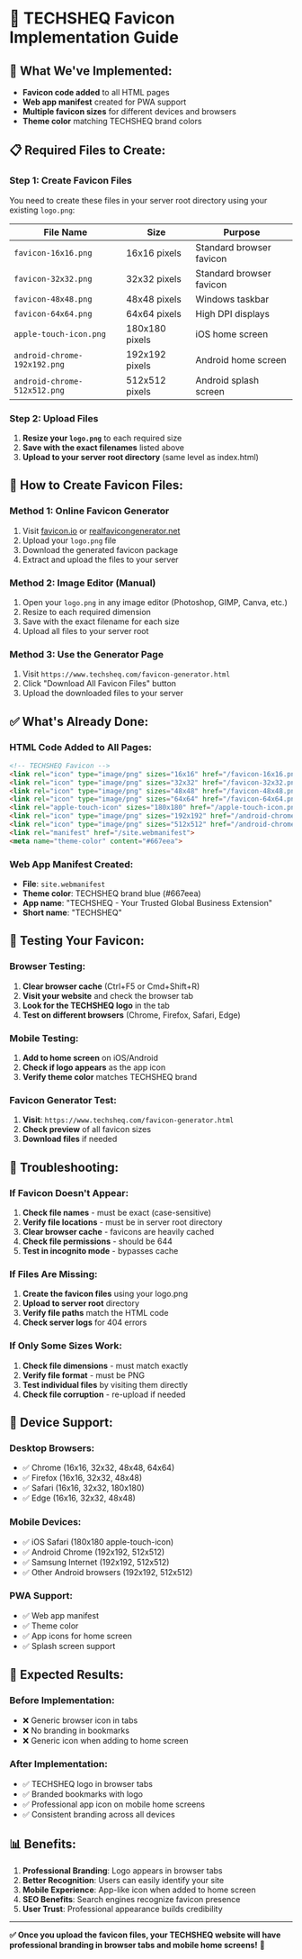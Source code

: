 # 🎨 **TECHSHEQ Favicon Implementation Guide**

## 🎯 **What We've Implemented:**
- **Favicon code added** to all HTML pages
- **Web app manifest** created for PWA support
- **Multiple favicon sizes** for different devices and browsers
- **Theme color** matching TECHSHEQ brand colors

## 📋 **Required Files to Create:**

### **Step 1: Create Favicon Files**
You need to create these files in your server root directory using your existing `logo.png`:

| **File Name** | **Size** | **Purpose** |
|---------------|----------|-------------|
| `favicon-16x16.png` | 16x16 pixels | Standard browser favicon |
| `favicon-32x32.png` | 32x32 pixels | Standard browser favicon |
| `favicon-48x48.png` | 48x48 pixels | Windows taskbar |
| `favicon-64x64.png` | 64x64 pixels | High DPI displays |
| `apple-touch-icon.png` | 180x180 pixels | iOS home screen |
| `android-chrome-192x192.png` | 192x192 pixels | Android home screen |
| `android-chrome-512x512.png` | 512x512 pixels | Android splash screen |

### **Step 2: Upload Files**
1. **Resize your `logo.png`** to each required size
2. **Save with the exact filenames** listed above
3. **Upload to your server root directory** (same level as index.html)

## 🔧 **How to Create Favicon Files:**

### **Method 1: Online Favicon Generator**
1. Visit [favicon.io](https://favicon.io/favicon-generator/) or [realfavicongenerator.net](https://realfavicongenerator.net/)
2. Upload your `logo.png` file
3. Download the generated favicon package
4. Extract and upload the files to your server

### **Method 2: Image Editor (Manual)**
1. Open your `logo.png` in any image editor (Photoshop, GIMP, Canva, etc.)
2. Resize to each required dimension
3. Save with the exact filename for each size
4. Upload all files to your server root

### **Method 3: Use the Generator Page**
1. Visit `https://www.techsheq.com/favicon-generator.html`
2. Click "Download All Favicon Files" button
3. Upload the downloaded files to your server

## ✅ **What's Already Done:**

### **HTML Code Added to All Pages:**
```html
<!-- TECHSHEQ Favicon -->
<link rel="icon" type="image/png" sizes="16x16" href="/favicon-16x16.png">
<link rel="icon" type="image/png" sizes="32x32" href="/favicon-32x32.png">
<link rel="icon" type="image/png" sizes="48x48" href="/favicon-48x48.png">
<link rel="icon" type="image/png" sizes="64x64" href="/favicon-64x64.png">
<link rel="apple-touch-icon" sizes="180x180" href="/apple-touch-icon.png">
<link rel="icon" type="image/png" sizes="192x192" href="/android-chrome-192x192.png">
<link rel="icon" type="image/png" sizes="512x512" href="/android-chrome-512x512.png">
<link rel="manifest" href="/site.webmanifest">
<meta name="theme-color" content="#667eea">
```

### **Web App Manifest Created:**
- **File**: `site.webmanifest`
- **Theme color**: TECHSHEQ brand blue (#667eea)
- **App name**: "TECHSHEQ - Your Trusted Global Business Extension"
- **Short name**: "TECHSHEQ"

## 🧪 **Testing Your Favicon:**

### **Browser Testing:**
1. **Clear browser cache** (Ctrl+F5 or Cmd+Shift+R)
2. **Visit your website** and check the browser tab
3. **Look for the TECHSHEQ logo** in the tab
4. **Test on different browsers** (Chrome, Firefox, Safari, Edge)

### **Mobile Testing:**
1. **Add to home screen** on iOS/Android
2. **Check if logo appears** as the app icon
3. **Verify theme color** matches TECHSHEQ brand

### **Favicon Generator Test:**
1. **Visit**: `https://www.techsheq.com/favicon-generator.html`
2. **Check preview** of all favicon sizes
3. **Download files** if needed

## 🚨 **Troubleshooting:**

### **If Favicon Doesn't Appear:**
1. **Check file names** - must be exact (case-sensitive)
2. **Verify file locations** - must be in server root directory
3. **Clear browser cache** - favicons are heavily cached
4. **Check file permissions** - should be 644
5. **Test in incognito mode** - bypasses cache

### **If Files Are Missing:**
1. **Create the favicon files** using your logo.png
2. **Upload to server root** directory
3. **Verify file paths** match the HTML code
4. **Check server logs** for 404 errors

### **If Only Some Sizes Work:**
1. **Check file dimensions** - must match exactly
2. **Verify file format** - must be PNG
3. **Test individual files** by visiting them directly
4. **Check file corruption** - re-upload if needed

## 📱 **Device Support:**

### **Desktop Browsers:**
- ✅ Chrome (16x16, 32x32, 48x48, 64x64)
- ✅ Firefox (16x16, 32x32, 48x48)
- ✅ Safari (16x16, 32x32, 180x180)
- ✅ Edge (16x16, 32x32, 48x48)

### **Mobile Devices:**
- ✅ iOS Safari (180x180 apple-touch-icon)
- ✅ Android Chrome (192x192, 512x512)
- ✅ Samsung Internet (192x192, 512x512)
- ✅ Other Android browsers (192x192, 512x512)

### **PWA Support:**
- ✅ Web app manifest
- ✅ Theme color
- ✅ App icons for home screen
- ✅ Splash screen support

## 🎉 **Expected Results:**

### **Before Implementation:**
- ❌ Generic browser icon in tabs
- ❌ No branding in bookmarks
- ❌ Generic icon when adding to home screen

### **After Implementation:**
- ✅ TECHSHEQ logo in browser tabs
- ✅ Branded bookmarks with logo
- ✅ Professional app icon on mobile home screens
- ✅ Consistent branding across all devices

## 📊 **Benefits:**

1. **Professional Branding**: Logo appears in browser tabs
2. **Better Recognition**: Users can easily identify your site
3. **Mobile Experience**: App-like icon when added to home screen
4. **SEO Benefits**: Search engines recognize favicon presence
5. **User Trust**: Professional appearance builds credibility

---

**✅ Once you upload the favicon files, your TECHSHEQ website will have professional branding in browser tabs and mobile home screens!** 🚀
